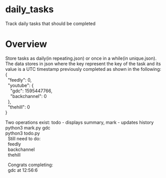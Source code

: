 # daily_tasks
Track daily tasks that should be completed

# Overview
Store tasks as daily(in repeating.json) or once in a while(in unique.json). The data stores in json where the key represent the key of the task and its value is a UTC timestamp previously completed as shown in the following:<br/>
{<br/>
&nbsp;&nbsp;"feedly": 0, <br/>
&nbsp;&nbsp;"youtube": {<br/>
&nbsp;&nbsp;&nbsp;&nbsp;"gdc": 1595447766, <br/>
&nbsp;&nbsp;&nbsp;&nbsp;"backchannel": 0<br/>
&nbsp;&nbsp;}, <br/>
&nbsp;&nbsp;"thehill": 0<br/>
}<br/>

Two operations exist: todo - displays summary, mark - updates history<br/>
python3 mark.py gdc<br/>
python3 todo.py<br/>
&nbsp;&nbsp;Still need to do:<br/>
&nbsp;&nbsp;feedly<br/>
&nbsp;&nbsp;backchannel<br/>
&nbsp;&nbsp;thehill<br/>

&nbsp;&nbsp;Congrats completing:<br/>
&nbsp;&nbsp;gdc at 12:56:6
